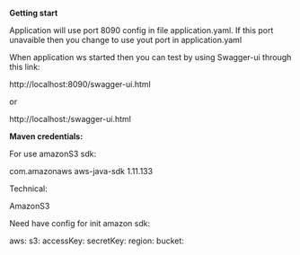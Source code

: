 **Getting start**

Application will use port 8090 config in file application.yaml. If this port unavaible then you change to use yout port in application.yaml

When application ws started then you can test by using Swagger-ui through this link:

http://localhost:8090/swagger-ui.html

or

http://localhost:<your-port>/swagger-ui.html

**Maven credentials:**

For use amazonS3 sdk:

<dependency>
   <groupId>com.amazonaws</groupId>
   <artifactId>aws-java-sdk</artifactId>
   <version>1.11.133</version>
</dependency>  

Technical:

AmazonS3 

Need have config for init amazon sdk:

aws:
  s3:
    accessKey: <access-key-account-amazon>
    secretKey: <secret-key-account-amazon>
    region: <region-account-amazon>
    bucket: <bucket-storage> 